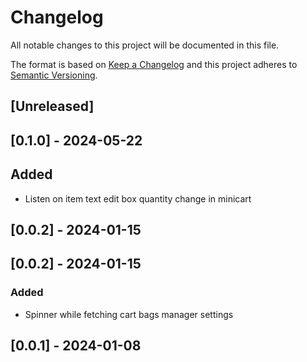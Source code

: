 # Changelog

All notable changes to this project will be documented in this file.

The format is based on [Keep a Changelog](http://keepachangelog.com/en/1.0.0/)
and this project adheres to [Semantic Versioning](http://semver.org/spec/v2.0.0.html).

## [Unreleased]

## [0.1.0] - 2024-05-22

## Added

- Listen on item text edit box quantity change in minicart

## [0.0.2] - 2024-01-15

## [0.0.2] - 2024-01-15

### Added 
- Spinner while fetching cart bags manager settings

## [0.0.1] - 2024-01-08
